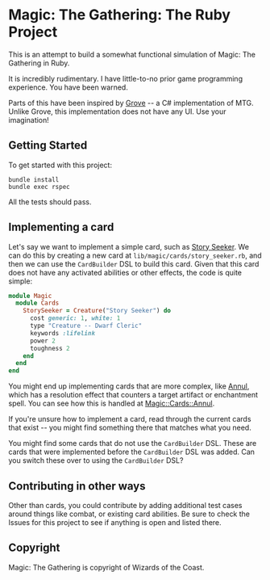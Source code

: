 # Magic: The Gathering: The Ruby Project

This is an attempt to build a somewhat functional simulation of Magic: The Gathering in Ruby.

It is incredibly rudimentary. I have little-to-no prior game programming experience. You have been warned.

Parts of this have been inspired by [Grove](https://github.com/pinky39/grove) -- a C# implementation of MTG. Unlike Grove, this implementation does not have any UI. Use your imagination!

## Getting Started

To get started with this project:

```
bundle install
bundle exec rspec
```

All the tests should pass.

## Implementing a card

Let's say we want to implement a simple card, such as [Story Seeker](https://scryfall.com/card/khm/34/story-seeker). We can do this by creating a new card at `lib/magic/cards/story_seeker.rb`, and then we can use the `CardBuilder` DSL to build this card. Given that this card does not have any activated abilities or other effects, the code is quite simple:

```ruby
module Magic
  module Cards
    StorySeeker = Creature("Story Seeker") do
      cost generic: 1, white: 1
      type "Creature -- Dwarf Cleric"
      keywords :lifelink
      power 2
      toughness 2
    end
  end
end
```

You might end up implementing cards that are more complex, like [Annul](https://scryfall.com/card/khm/42/annul), which has a resolution effect that counters a target artifact or enchantment spell. You can see how this is handled at [Magic::Cards::Annul](lib/magic/cards/annul.rb).

If you're unsure how to implement a card, read through the current cards that exist -- you might find something there that matches what you need.

You might find some cards that do not use the `CardBuilder` DSL. These are cards that were implemented before the `CardBuilder` DSL was added. Can you switch these over to using the `CardBuilder` DSL?

## Contributing in other ways

Other than cards, you could contribute by adding additional test cases around things like combat, or existing card abilities. Be sure to check the Issues for this project to see if anything is open and listed there.

## Copyright

Magic: The Gathering is copyright of Wizards of the Coast.

